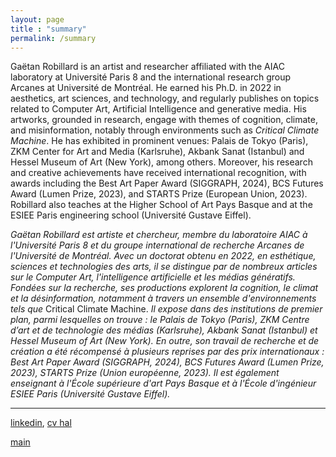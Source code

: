 ```yaml
---
layout: page
title : "summary"
permalink: /summary
---
```


Gaëtan Robillard is an artist and researcher affiliated with the AIAC laboratory at Université Paris 8 and the international research group Arcanes at Université de Montréal. He earned his Ph.D. in 2022 in aesthetics, art sciences, and technology, and regularly publishes on topics related to Computer Art,  Artificial Intelligence and generative media. His artworks, grounded in research, engage with themes of cognition, climate, and misinformation, notably through environments such as *Critical Climate Machine*. He has exhibited in prominent venues: Palais de Tokyo (Paris), ZKM Center for Art and Media (Karlsruhe), Akbank Sanat (Istanbul) and Hessel Museum of Art (New York), among others. Moreover, his research and creative achievements have received international recognition, with awards including the Best Art Paper Award (SIGGRAPH, 2024), BCS Futures Award (Lumen Prize, 2023), and STARTS Prize (European Union, 2023). Robillard also teaches at the Higher School of Art Pays Basque and at the ESIEE Paris engineering school (Université Gustave Eiffel).

*Gaëtan Robillard est artiste et chercheur, membre du laboratoire AIAC à l'Université Paris 8 et du groupe international de recherche Arcanes de l'Université de Montréal. Avec un doctorat obtenu en 2022, en esthétique, sciences et technologies des arts, il se distingue par de nombreux articles sur le Computer Art, l'intelligence artificielle et les médias génératifs. Fondées sur la recherche, ses productions explorent la cognition, le climat et la désinformation, notamment à travers un ensemble d'environnements tels que* Critical Climate Machine. *Il expose dans des institutions de premier plan, parmi lesquelles on trouve : le Palais de Tokyo (Paris), ZKM Centre d’art et de technologie des médias (Karlsruhe), Akbank Sanat (Istanbul) et Hessel Museum of Art (New York). En outre, son travail de recherche et de création a été récompensé à plusieurs reprises par des prix internationaux : Best Art Paper Award (SIGGRAPH, 2024), BCS Futures Award (Lumen Prize, 2023), STARTS Prize (Union européenne, 2023). Il est également enseignant à l'École supérieure d'art Pays Basque et à l'École d'ingénieur ESIEE Paris (Université Gustave Eiffel).*

-------------------

[linkedin](https://www.linkedin.com/in/gaetanrobillard/),
[cv hal](https://cv.hal.science/gaetan-robillard)

[main](README.md)
